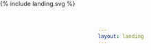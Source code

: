 ```yaml
---
layout: landing
---
```

<style type="text/css">
    svg .test:hover {
        fill: rgba(255,0, 0, 0.6);
    }
    .background {
        z-index: 0;
        position: absolute;
        top:0;
        left: 0;
        width: 100vw;
        height: 100vh;
        display: flex;
        flex-direction: column;
    }
    .links {
        z-index: 100;
        position: absolute;
        top:0;
        left: 0;
        width: 100vw;
        height: 100vh;
        display: flex;
        flex-direction: column;
        overflow: hidden;
    }
    .links a {
        position: absolute;
        width: 140vw;
        height: 140vh;
        border-radius: 50%;
        background: rgba(0,0,0,0.0);
        border: none !important;
    }
    a.upper-left {
        top:-70vh;
        left: -70vw;
    }
    a.lower-right {
        bottom:-70vh;
        right: -70vw;
    }
    .showcase {
        position: absolute;
        top: 100vh;
        left: 0;
        display: flex;
        flex-direction: column;
    }
    .showcase > div {
        width: 23vw;
        height: 31vh;
        border: none;
        margin:auto;
    }
</style>
<div class="links">
    <a class="upper-left" href="{{ '/en/yang' | absolute_path }}"></a>
    <a class="lower-right" href="{{ '/en/yin' | absolute_path }}"></a>
</div>
<div class="background" style="">
    {% include landing.svg %}
</div>
<div class="showcase">
    <div>{% include landing.svg %}</div>
    <div>{% include landing.svg %}</div>
    <div>{% include landing.svg %}</div>
</div>
